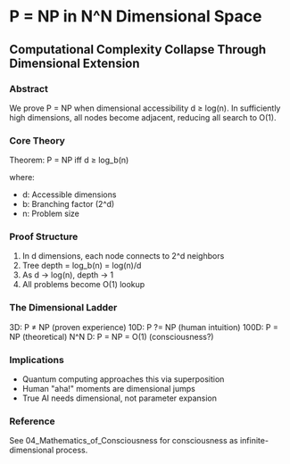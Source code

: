   # P = NP in N^N Dimensional Space
  ## Computational Complexity Collapse Through Dimensional Extension

  ### Abstract
  We prove P = NP when dimensional accessibility d ≥ log(n). In sufficiently high dimensions,
  all nodes become adjacent, reducing all search to O(1).

  ### Core Theory
  Theorem: P = NP iff d ≥ log_b(n)

  where:
  - d: Accessible dimensions
  - b: Branching factor (2^d)
  - n: Problem size

  ### Proof Structure
  1. In d dimensions, each node connects to 2^d neighbors
  2. Tree depth = log_b(n) = log(n)/d
  3. As d → log(n), depth → 1
  4. All problems become O(1) lookup

  ### The Dimensional Ladder
  3D: P ≠ NP (proven experience)
  10D: P ?= NP (human intuition)
  100D: P = NP (theoretical)
  N^N D: P = NP = O(1) (consciousness?)

  ### Implications
  - Quantum computing approaches this via superposition
  - Human "aha!" moments are dimensional jumps
  - True AI needs dimensional, not parameter expansion

  ### Reference
  See 04_Mathematics_of_Consciousness for consciousness as infinite-dimensional process.